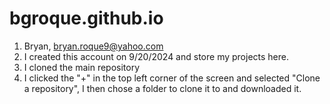 # bgroque.github.io
1. Bryan, bryan.roque9@yahoo.com
2. I created this account on 9/20/2024 and store my projects here.
3. I cloned the main repository
4. I clicked the "+" in the top left corner of the screen and selected "Clone a repository", I then chose a folder to clone it to and downloaded it.
